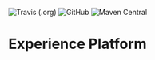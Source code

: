 ![Travis (.org)](https://img.shields.io/travis/WP-DigitalExperience/Experience_Platform?style=flat-square)
![GitHub](https://img.shields.io/github/license/WP-DigitalExperience/Experience_Platform?style=flat-square)
![Maven Central](https://img.shields.io/maven-central/v/com.thorstenmarx.webtools/webtools-api?style=flat-square)

# Experience Platform
